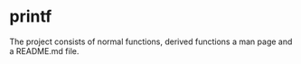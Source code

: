 # printf
The project consists of normal functions, derived functions a man page and a README.md file.
